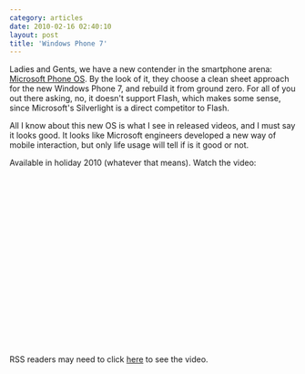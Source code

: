 ```yaml
---
category: articles
date: 2010-02-16 02:40:10
layout: post
title: 'Windows Phone 7'
---
```


<p>Ladies and Gents, we have a new contender in the smartphone arena: <a href="http://www.windowsphone7series.com/">Microsoft Phone OS</a>. By the look of it, they choose a clean sheet approach for the new Windows Phone 7, and rebuild it from ground zero. For all of you out there asking, no, it doesn't support Flash, which makes some sense, since Microsoft's Silverlight is a direct competitor to Flash.</p>

<p>All I know about this new OS is what I see in released videos, and I must say it looks good. It looks like Microsoft engineers developed a new way of mobile interaction, but only life usage will tell if is it good or not.</p>

<p>Available in holiday 2010 (whatever that means). Watch the video:</p>

<iframe title="Windows Phone 7" width="480" height="300" data-src="//www.youtube.com/embed/MdDAeyy1H0A" frameborder="0" allowfullscreen></iframe>

<p>RSS readers may need to click <a href="//joaobordalo.com/articles/2010/02/16/windows-phone-7">here</a> to see the video.</p>
